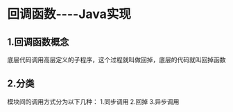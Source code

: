 # 回调函数----Java实现

## 1.回调函数概念
底层代码调用高层定义的子程序，这个过程就叫做回掉，底层的代码就叫回掉函数

## 2.分类
模块间的调用方式分为以下几种：
1.同步调用
2.回掉
3.异步调用
